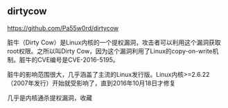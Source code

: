 ## dirtycow

https://github.com/Pa55w0rd/dirtycow

脏牛（Dirty Cow）是Linux内核的一个提权漏洞，攻击者可以利用这个漏洞获取root权限。之所以叫Dirty Cow，因为这个漏洞利用了Linux的copy-on-write机制。脏牛的CVE编号是CVE-2016-5195。

脏牛的影响范围很大，几乎涵盖了主流的Linux发行版。Linux内核>=2.6.22（2007年发行）开始就受影响了，直到2016年10月18日才修复

几乎是内核通杀提权漏洞，收藏

